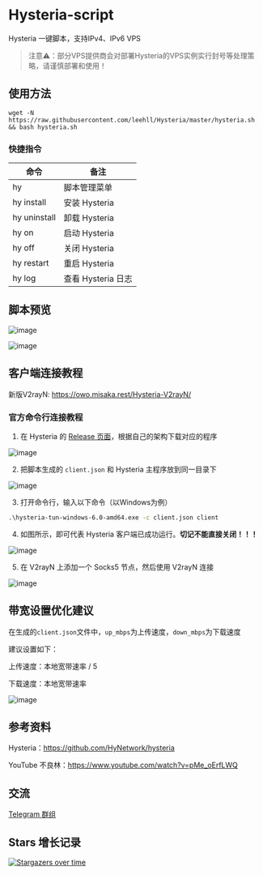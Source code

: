 # Hysteria-script

Hysteria 一键脚本，支持IPv4、IPv6 VPS

> 注意⚠：部分VPS提供商会对部署Hysteria的VPS实例实行封号等处理策略，请谨慎部署和使用！

## 使用方法

```shell
wget -N https://raw.githubusercontent.com/leehll/Hysteria/master/hysteria.sh && bash hysteria.sh
```

### 快捷指令

|  命令   | 备注 |
|  ----  | ---- |
| hy | 脚本管理菜单 |
| hy install | 安装 Hysteria |
| hy uninstall | 卸载 Hysteria |
| hy on | 启动 Hysteria |
| hy off | 关闭 Hysteria |
| hy restart | 重启 Hysteria |
| hy log | 查看 Hysteria 日志 |

## 脚本预览

![image](https://user-images.githubusercontent.com/96560028/169633663-41807686-9284-4ce9-819d-74652957f038.png)

![image](https://user-images.githubusercontent.com/96560028/169633677-ec8243a1-b005-4265-8d98-5858a2f33c0c.png)

## 客户端连接教程

新版V2rayN: https://owo.misaka.rest/Hysteria-V2rayN/

### 官方命令行连接教程

1. 在 Hysteria 的 [Release 页面](https://github.com/HyNetwork/hysteria/releases)，根据自己的架构下载对应的程序

![image](https://user-images.githubusercontent.com/96560028/167276169-c24e2db7-7e39-45dc-aba9-127f1a48f01a.png)

2. 把脚本生成的 `client.json` 和 Hysteria 主程序放到同一目录下

![image](https://user-images.githubusercontent.com/96560028/167276200-f4e3cbd5-ce26-481b-9a55-cd159a92385d.png)

3. 打开命令行，输入以下命令（以Windows为例）

```bat
.\hysteria-tun-windows-6.0-amd64.exe -c client.json client
```

4. 如图所示，即可代表 Hysteria 客户端已成功运行。**切记不能直接关闭！！！**

![image](https://user-images.githubusercontent.com/96560028/167276127-2a2f7693-3d08-4a1e-a5ba-8031a8a4c4b2.png)

5. 在 V2rayN 上添加一个 Socks5 节点，然后使用 V2rayN 连接

![image](https://user-images.githubusercontent.com/96560028/167276239-9d4b9fbf-8b97-43ea-8313-96ad05ead039.png)

## 带宽设置优化建议

在生成的`client.json`文件中，`up_mbps`为上传速度，`down_mbps`为下载速度

建议设置如下：

上传速度：本地宽带速率 / 5

下载速度：本地宽带速率

![image](https://user-images.githubusercontent.com/96560028/169646250-605e05ac-78ed-41f3-9ea9-942ba26a151e.png)

## 参考资料

Hysteria：https://github.com/HyNetwork/hysteria

YouTube 不良林：https://www.youtube.com/watch?v=pMe_oErfLWQ

## 交流

[Telegram 群组](https://t.me/misakanetcn)

## Stars 增长记录

[![Stargazers over time](https://starchart.cc/Misaka-blog/Hysteria-script.svg)](https://starchart.cc/Misaka-blog/Hysteria-script)
